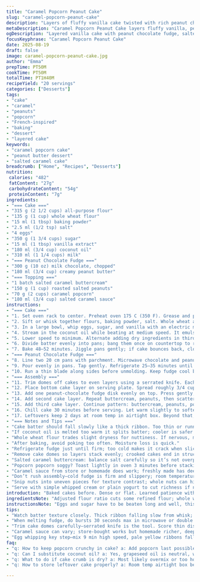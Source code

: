 ```yaml
---
title: "Caramel Popcorn Peanut Cake"
slug: "caramel-popcorn-peanut-cake"
description: "Layers of fluffy vanilla cake twisted with rich peanut chocolate fudge, stacked with salted caramel buttercream, crunchy peanuts, and caramel popcorn. Two ingredient swaps: whole wheat flour replaces some white for bite and depth; coconut oil instead of vegetable oil for subtle aroma. Slightly less sugar to tone down sweetness. Adjusted bake and chill times based on my experience. Assembly bold: pop the cake layers flat by shaving domes, slice into four strata. Alternate textures: soft cakey, creamy fudge, sticky caramel, crunchy nuts and popcorn. Real kitchen beats: avoid dry crumb by watching batter consistency and oven temperature. Chill fudge until just firm but not brittle to slice clean. Final drizzle of salted caramel seals the deal."
metaDescription: "Caramel Popcorn Peanut Cake layers fluffy vanilla, peanut chocolate fudge, salted caramel buttercream, crunchy peanuts, and caramel popcorn for rich texture variety."
ogDescription: "Layered vanilla cake with peanut chocolate fudge, salted caramel buttercream, peanuts, and popcorn. Texture plays off sweet and salty, with nutty depth."
focusKeyphrase: "Caramel Popcorn Peanut Cake"
date: 2025-08-19
draft: false
image: caramel-popcorn-peanut-cake.jpg
author: "Emma"
prepTime: PT50M
cookTime: PT50M
totalTime: PT1H40M
recipeYield: "20 servings"
categories: ["Desserts"]
tags:
- "cake"
- "caramel"
- "peanuts"
- "popcorn"
- "French-inspired"
- "baking"
- "dessert"
- "layered cake"
keywords:
- "caramel popcorn cake"
- "peanut butter dessert"
- "salted caramel cake"
breadcrumb: ["Home", "Recipes", "Desserts"]
nutrition: 
 calories: "482"
 fatContent: "27g"
 carbohydrateContent: "54g"
 proteinContent: "7g"
ingredients:
- "=== Cake ==="
- "315 g (2 1/2 cups) all-purpose flour"
- "135 g (1 cup) whole wheat flour"
- "15 ml (1 tbsp) baking powder"
- "2.5 ml (1/2 tsp) salt"
- "4 eggs"
- "350 g (1 3/4 cups) sugar"
- "15 ml (1 tbsp) vanilla extract"
- "180 ml (3/4 cup) coconut oil"
- "310 ml (1 1/4 cups) milk"
- "=== Peanut Chocolate Fudge ==="
- "300 g (10 oz) milk chocolate, chopped"
- "180 ml (3/4 cup) creamy peanut butter"
- "=== Topping ==="
- "1 batch salted caramel buttercream"
- "150 g (1 cup) roasted salted peanuts"
- "70 g (2 cups) caramel popcorn"
- "180 ml (3/4 cup) salted caramel sauce"
instructions:
- "=== Cake ==="
- "1. Set oven rack to center. Preheat oven 175 C (350 F). Grease and parchment-line two 20 cm (8 inch) springform pans. I use a dollop of coconut oil under parchment to keep it from drifting."
- "2. Sift or whisk together flours, baking powder, salt. Whole wheat adds nuttiness but watch you don't overmix — gluten develops quickly here."
- "3. In a large bowl, whip eggs, sugar, and vanilla with an electric mixer on high for 9 minutes. The volume triples; look for pale yellow ribbons falling slowly from the beater. Not rushing this ruins the cake's lift."
- "4. Stream in the coconut oil while beating at medium speed. It emulsifies better cold but pours slow like molasses. Mix until just combined."
- "5. Lower speed to minimum. Alternate adding dry ingredients in thirds with milk in halves. Stop folding as soon as batter is uniform and glossy. Overmix = tough crumb."
- "6. Divide batter evenly into pans; bang them once on countertop to release air bubbles."
- "7. Bake 48–52 minutes. Jiggle pans gently; if cake bounces back, close to done. Insert toothpick near center. Dry crumbs attached, not wet batter. Let cool completely on wire racks before unmolding."
- "=== Peanut Chocolate Fudge ==="
- "8. Line two 20 cm pans with parchment. Microwave chocolate and peanut butter in 30-second bursts, stirring each time until smooth warm fudge mixture forms. Use good quality peanut butter; natural works but stir well to combine oils."
- "9. Pour evenly in pans. Tap gently. Refrigerate 25–35 minutes until firm but sliceable. Avoid freezer to preserve texture."
- "10. Run a thin blade along sides before unmolding. Keep fudge cool but ready to slice with clean cuts."
- "=== Assembly ==="
- "11. Trim domes off cakes to even layers using a serrated knife. Each cake cut horizontally into two thin disks by scoring carefully with a sawing motion to avoid crumbs."
- "12. Place bottom cake layer on serving plate. Spread roughly 3/4 cup salted caramel buttercream evenly. Scatter quarter cup roasted peanuts over buttercream — some chopped, some whole for crunch variety."
- "13. Add one peanut-chocolate fudge disk evenly on top. Press gently, no sliding though or fudge breaks."
- "14. Add second cake layer. Repeat buttercream, peanuts, then scatter 1/2 cup caramel popcorn. Drizzle half the caramel sauce over popcorn with a spoon; not too much or popcorn sogs."
- "15. Add third cake layer. Continue pattern: buttercream, peanuts, popcorn, drizzle remainder caramel. Ends with a crunchy, sticky top."
- "16. Chill cake 30 minutes before serving. Let warm slightly to soften buttercream and bring out nutty aromas. Caramel drizzle shines glossily when slightly cooled."
- "17. Leftovers keep 2 days at room temp in airtight box. Beyond that, popcorn loses crispness; fudge firms hard but stale flavor creeps in."
- "=== Notes and Tips ==="
- "Cake batter should fall slowly like a thick ribbon. Too thin or runny, add small spoon flour bit by bit."
- "If coconut oil is melted too warm it splits batter; cooler is safer."
- "Whole wheat flour trades slight dryness for nuttiness. If nervous, mix only half cup wheat and fill rest all-purpose."
- "After baking, avoid poking too often. Moisture loss is quick."
- "Refrigerate fudge just until firm; too cold makes it crack when slicing."
- "Remove cake domes so layers stack evenly; crooked cakes end in structural heartbreak."
- "Salted caramel buttercream: balance salt carefully so it’s not overpowering but brightens flavors."
- "Popcorn popcorn soggy? Toast lightly in oven 3 minutes before stacking."
- "Caramel sauce from store or homemade does work; freshly made has deeper burnt sugar aroma."
- "Don’t rush assembly—cold fudge is firm and slippery; room temperature makes layering tricky."
- "Snip nuts into uneven pieces for texture contrast; whole nuts can hide in cake bites for pops of salt."
- "Serve with simple whipped cream or plain yogurt to cut richness if needed."
introduction: "Baked cakes before. Dense or flat. Learned patience with whipping eggs by timing look not clock. Coconut oil swap transformed texture; subtle coconut scent perks up buttery caramel. Whole wheat flour adds complexity, not heaviness. Peanut-chocolate fudge? Chill just right or crumble. Buttercream? Salt balance key. Caramel popcorn atop? Last-minute add, or it’s soggy. Stacking layers—leveling cakes saves fights with knives later. Caramel drizzle shines a gooey glossy touch, but too much means disaster. Cover pops for crunch. I slice nuts uneven for surprise bites. These layers sing together but not harmony like a choir. More like jazz with crunch riffs. Worth the extra steps, though. Means patience. Long bake smell—sweet, nutty, rich. Use eyes and touch more than timer. Experience guides feel. A carnival in a cake, textured but balanced."
ingredientsNote: "Adjusted flour ratio cuts some refined flour; whole wheat hits complexity but dries if overmixed. Coconut oil swap for neutral vegetable oils adds gentle scent and cleaner fat profile; can substitute grapeseed oil if allergy. Butter instead? Use melted but cooled. Sugar reduced slightly; sweetness balanced by salted nuts and caramel sauce. Chocolate remains milk to counterbalance salt in peanuts. Peanut butter creamy; natural runs risk of oil separation, stir thoroughly or use stable commercial style. Salty roasted peanuts essential — try dry roasted if possible, avoid raw or heavily coated. Popcorn caramel balance critical — too hard popcorn breaks teeth, store-bought with softer caramel preferred. Homemade caramel buttercream needed for fresh layered taste; store-bought buttercream not same depth or salt bite. Caramel sauce from any good quality brand is valid; homemade better aroma if possible. Adjust ingredient quantities by 30% for cake flours and sugar to match personal palate or season."
instructionsNote: "Eggs and sugar have to be beaten long and well, this is where volume and structure form—watch for drying surface on top, signs overbeating. Oil added in slowly or batter collapses. Flour first mixed separately to avoid lumps, then gently folded with milk in parts; helps keep batter light. Baking temp lower by 5 degrees for even rise; cakes need visual bounce test beyond toothpick check. Chocolate-peanut fudge mixture must melt gently to avoid graininess; stirring off heat important before refrigerating to cool evenly — rushing fridge chills unevenly. Use parchment lining for fudge to slide out smoothly without breaking. Level cake domes with serrated knife, keep fingers safe and smooth edges — uneven tops sabotage stacking. Layering sticky caramel buttercream demands even spreading but not so thick it sogs layers. Scatter nuts as last minute, press lightly to anchor. Popcorn added only just before top to keep crispness intact. Drizzle caramel sauce liberally but carefully; don’t drown popcorn. Refrigerate cake for 30 minutes helps set but serve closer to room temperature for better spread and flavor release. Store cake covered but away from heat and humidity to keep popcorn from softening."
tips:
- "Watch batter texture closely. Thick ribbon falling slow from whisk; too thin means add flour bit by bit. Coconut oil firm or cold emulsifies better; melted or warm makes batter split. Folding dry flour thirds into milk halves keeps crumb airy; stop folding once uniform gloss appears. Overmix turns cake tough—gluten forms fast, especially with whole wheat. Temper reflects oven heat; try jiggling pans near end, cake bounce means almost there. Toothpick check crumbs attached, no raw. Baking time varies; trust sight and feel."
- "When melting fudge, do bursts 30 seconds max in microwave or double boiler low heat. Stir between bursts to smooth lumps. Peanut butter consistency matters—natural oils separate, stir thoroughly or pick stable commercial. Cool fudge until firm but still sliceable; too cold cracks, too warm slides apart on cake. Parchment lining necessary for clean unmolding; fudge sticks otherwise and breaks. Keep fudge refrigerated but not frozen. Prep fudge early; adds chill time but stops crumb migration into fudge layer."
- "Trim cake domes carefully—serrated knife is the tool. Score thin disks horizontally by gentle sawing. Finger safety important, shaky hands wreck stack. Even layers stack better; crooked layers cause structural fail. Press fudge layer gently to avoid breaks but no sliding. Buttercream should spread evenly but not sog layers; thick layers weigh cake down. Scatter nuts last minute; chopping nuts uneven gives texture contrast. Toast peanuts dry if unsure freshness; brings out nut aroma without oil. Popcorn only at last step, popcorn softens quickly otherwise."
- "Caramel sauce can vary; store-bought works but homemade richer, deeper burnt sugar scent. Drizzle carefully, half before popcorn, half after, to avoid soggy layers. Chill assembled cake 30 minutes minimum for setting; buttercream firms but stays creamy. Serve closer to room temp to soften buttercream and release aromas. Leftovers: air tight box at room temp for 2 days max, popcorn loses crispness fast, fudge hardens and stale flavors creep in. Refrigeration ruins popcorn crunch but preserves cake longer; prioritize fresh texture."
- "Egg whipping key step—mix 9 min high speed, pale yellow ribbons fall slowly from beater. Full volume develops cake structure. Adding oil slow prevent collapse. Use room temp eggs for easier emulsion. Avoid poking cake mid-bake; moisture escapes quickly making dry crumb. Whole wheat flour adds complexity but dries cake if overbeat—limit to partial sub. Sub grapeseed oil if coconut aroma unwanted; melted butter possible but cool before adding. Any swap needs adjustment in batter moisture. Popcorn caramel coating balance tricky—too hard popcorn breaks teeth, too soft soggy cake."
faq:
- "q: How to keep popcorn crunchy in cake? a: Add popcorn last possible moment. Toast lightly in oven for 3 minutes if stale or humid. Drizzle caramel carefully; too much wetness makes popcorn soggy fast. Store cake airtight but popcorn best eaten within 2 days. Refrigeration keeps fudge firm but ruins popcorn crispness."
- "q: Can I substitute coconut oil? a: Yes, grapeseed oil is neutral, works well. Butter can replace but must be melted and cooled. Vegetable oil works but loses coconut subtle aroma. Adjust batter moisture carefully if swapping; coconut oil solid at room temp, others liquid, affects mixing and cake texture."
- "q: What to do if cake crumb is dry? a: Most likely overmix or too hot oven. Watch batter thickness; thin batter means add flour bit by bit. Avoid poking cake. Lower oven temp 5 degrees if possible. Don’t rush egg whipping; full volume traps moisture. Cool cake fully before removing from pan to keep structure moist."
- "q: How to store leftover cake properly? a: Room temp airtight box best for 1-2 days to keep popcorn crisp. Refrigerate to keep fudge firm but popcorn softens and loses crunch fast. Cover cake but avoid steam buildup; use parchment between layers if stacked. Freeze not recommended due to caramel sauce and popcorn texture changes."

---
```


